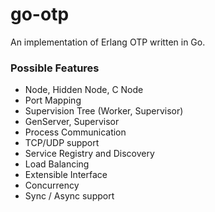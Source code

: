 # go-otp
An implementation of Erlang OTP written in Go.

### Possible Features
- Node, Hidden Node, C Node
- Port Mapping
- Supervision Tree (Worker, Supervisor)
- GenServer, Supervisor
- Process Communication
- TCP/UDP support
- Service Registry and Discovery
- Load Balancing
- Extensible Interface
- Concurrency
- Sync / Async support